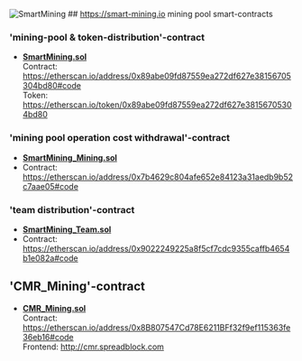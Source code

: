 ![SmartMining](https://avatars0.githubusercontent.com/u/41874219?s=100&u=c756c7bde56bf6d6e6d6b6d15b75049b4fed68c8) ## https://smart-mining.io mining pool smart-contracts

### 'mining-pool & token-distribution'-contract
 - **[SmartMining.sol](SmartMining.sol)** \
   Contract: https://etherscan.io/address/0x89abe09fd87559ea272df627e38156705304bd80#code \
   Token: https://etherscan.io/token/0x89abe09fd87559ea272df627e38156705304bd80
 
### 'mining pool operation cost withdrawal'-contract
 - **[SmartMining_Mining.sol](SmartMining_Mining.sol)**
 - Contract: https://etherscan.io/address/0x7b4629c804afe652e84123a31aedb9b52c7aae05#code
 
### 'team distribution'-contract
 - **[SmartMining_Team.sol](SmartMining_Team.sol)**
 - Contract: https://etherscan.io/address/0x9022249225a8f5cf7cdc9355caffb4654b1e082a#code


## 'CMR_Mining'-contract
 - **[CMR_Mining.sol](CMR_Mining.sol)** \
   Contract: https://etherscan.io/address/0x8B807547Cd78E6211BFf32f9ef115363fe36eb16#code \
   Frontend: http://cmr.spreadblock.com
 
